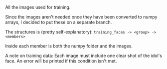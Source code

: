 All the images used for training. 

Since the images aren't needed once they have been converted to numpy arrays, I decided to put these on a separate branch.

The structures is (pretty self-explanatory):
`training_faces -> <group> -> <members>`

Inside each member is both the numpy folder and the images.

A note on training data: Each image must include one clear shot of the idol's face. An error will be printed if this condition isn't met.